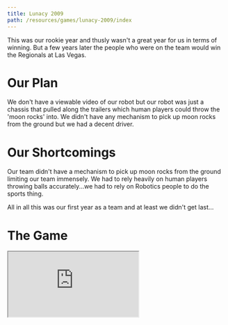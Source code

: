 ```yaml
---
title: Lunacy 2009
path: /resources/games/lunacy-2009/index
---
```


This was our rookie year and thusly wasn't a great year for us in terms of winning. But a few years later the people who were on the team would win the Regionals at Las Vegas.

# Our Plan

We don't have a viewable video of our robot but our robot was just a chassis that pulled along the trailers which human players could throw the 'moon rocks' into. We didn't have any mechanism to pick up moon rocks from the ground but we had a decent driver.

# Our Shortcomings

Our team didn't have a mechanism to pick up moon rocks from the ground limiting our team immensely. We had to rely heavily on human players throwing balls accurately...we had to rely on Robotics people to do the sports thing.

All in all this was our first year as a team and at least we didn't get last...

# The Game

<div class="videowrapper">
  <iframe src="https://www.youtube.com/embed/ZnGfbGzEFrM" allowfullscreen></iframe>
</div>


